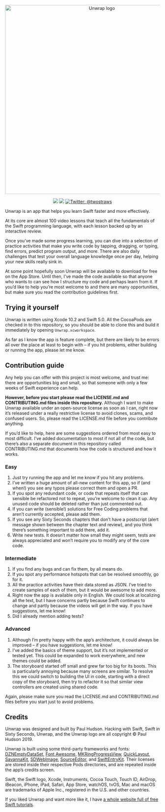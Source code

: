 
<p align="center">
    <img src="https://www.hackingwithswift.com/files/unwrap/logo.png" alt="Unwrap logo" width="614" maxHeight="171" />
</p>

<p align="center">
    <img src="https://img.shields.io/badge/iOS-12.0+-blue.svg" />
    <img src="https://img.shields.io/badge/Swift-5.0-brightgreen.svg" />
    <a href="https://twitter.com/twostraws">
        <img src="https://img.shields.io/badge/Contact-@twostraws-lightgrey.svg?style=flat" alt="Twitter: @twostraws" />
    </a>
</p>

Unwrap is an app that helps you learn Swift faster and more effectively.

At its core are almost 100 video lessons that teach all the fundamentals of the Swift programming language, with each lesson backed up by an interactive review.

Once you’ve made some progress learning, you can dive into a selection of practice activities that make you write code by tapping, dragging, or typing, find errors, predict program output, and more. There are also daily challenges that test your overall language knowledge once per day, helping your new skills really sink in.

At some point hopefully soon Unwrap will be available to download for free on the App Store. Until then, I’ve made the code available so that anyone who wants to can see how I structure my code and perhaps learn from it. If you’d like to help you’re most welcome to and there are many opportunities, but make sure you read the contribution guidelines first.


## Trying it yourself

Unwrap is written using Xcode 10.2 and Swift 5.0. All the CocoaPods are checked in to this repository, so you should be able to clone this and build it immediately by opening `Unwrap.xcworkspace`.

As far as I know the app is feature complete, but there are likely to be errors all over the place at least to begin with – if you hit problems, either building or running the app, please let me know.


## Contribution guide

Any help you can offer with this project is most welcome, and trust me: there are opportunities big and small, so that someone with only a few weeks of Swift experience can help.

**However, before you start please read the LICENSE.md and CONTRIBUTING.md files inside this repository.** Although I want to make Unwrap available under an open-source license as soon as I can, right now it’s released under a really restrictive license to avoid clones, scams, and confused users. So, please read the LICENSE.md file before you contribute anything.

If you’d like to help, here are some suggestions ordered from most easy to most difficult. I’ve added documentation to most if not all of the code, but there’s also a separate document in this repository called CONTRIBUTING.md that documents how the code is structured and how it works.


### Easy

1. Just try running the app and let me know if you hit any problems.
2. I’ve written a huge amount of all-new content for this app, so if (and when!) you see any typos please correct them and open a PR.
3. If you spot any redundant code, or code that repeats itself that can sensible be refactored not to repeat, you’re welcome to clean it up. Any unused code should be deleted rather than just commented out.
4. If you can write (sensible!) solutions for Free Coding problems that aren’t currently accepted, please add them.
5. If you see any Sixty Seconds chapters that don’t have a postscript (alert message shown between the chapter text and review), and you think there’s something important to add there, add it.
5. Write new tests. It doesn’t matter how small they might seem, tests are always appreciated and won’t require you to modify any of the core code.

### Intermediate

1. If you find any bugs and can fix them, by all means do.
2. If you spot any performance hotspots that can be resolved smoothly, go for it.
3. All the practice activities have their data stored as JSON. I’ve tried to create samples of each of them, but it would be awesome to add more.
4. Right now the app is available only in English. We could look at localizing all the text, but I have concerns partly because Swift continues to change and partly because the videos will get in the way. If you have suggestions, let me know!
5. Did I already mention adding tests?


### Advanced

1. Although I’m pretty happy with the app’s architecture, it could always be improved – if you have suggestions, let me know!
2. I’ve added the basics of theme support, but it’s not implemented or tested yet. This could be expanded to work everywhere, and new themes could be added.
3. The storyboard started off small and grew far too big for its boots. This is particularly annoying because many screens are similar. To resolve this we could switch to building the UI in code, starting with a direct copy of the storyboard, then try to refactor it so that similar view controllers are created using shared code. 

Again, please make sure you read the LICENSE.md and CONTRIBUTING.md files before you start just to avoid problems.


## Credits

Unwrap was designed and built by Paul Hudson. Hacking with Swift, Swift in Sixty Seconds, Unwrap, and the Unwrap logo are all copyright © Paul Hudson 2019.

Unwrap is built using some third-party frameworks and fonts: [DZNEmptyDataSet](https://github.com/dzenbot/DZNEmptyDataSet), [Font Awesome](https://fontawesome.com/), [MKRingProgressView](https://github.com/maxkonovalov/MKRingProgressView), [QuickLayout](https://github.com/huri000/QuickLayout), [SavannaKit](https://github.com/louisdh/savannakit), [SDWebImage](https://github.com/SDWebImage/SDWebImage), [SourceEditor](https://github.com/louisdh/source-editor), and [SwiftEntryKit](https://github.com/huri000/SwiftEntryKit). Their licenses are stored inside their respective Pods directories, and are repeated inside the app’s credits screen.

Swift, the Swift logo, Xcode, Instruments, Cocoa Touch, Touch ID, AirDrop, iBeacon, iPhone, iPad, Safari, App Store, watchOS, tvOS, Mac and macOS are trademarks of Apple Inc., registered in the U.S. and other countries. 

If you liked Unwrap and want more like it, I have [a whole website full of free Swift tutorials](https://www.hackingwithswift.com).
